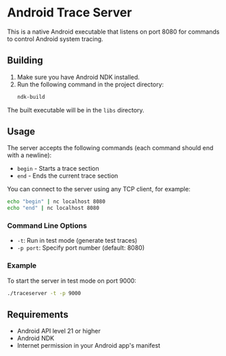 # Android Trace Server

This is a native Android executable that listens on port 8080 for commands to control Android system tracing.

## Building

1. Make sure you have Android NDK installed.
2. Run the following command in the project directory:
   ```bash
   ndk-build
   ```

The built executable will be in the `libs` directory.

## Usage

The server accepts the following commands (each command should end with a newline):
- `begin` - Starts a trace section
- `end` - Ends the current trace section

You can connect to the server using any TCP client, for example:
```bash
echo "begin" | nc localhost 8080
echo "end" | nc localhost 8080
```

### Command Line Options
- `-t`: Run in test mode (generate test traces)
- `-p port`: Specify port number (default: 8080)

### Example
To start the server in test mode on port 9000:
```bash
./traceserver -t -p 9000
```

## Requirements

- Android API level 21 or higher
- Android NDK
- Internet permission in your Android app's manifest 